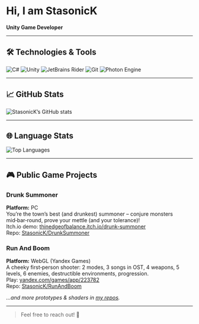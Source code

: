 # Hi, I am StasonicK  
**Unity Game Developer**

---

## 🛠 Technologies & Tools
![C#](https://img.shields.io/badge/C%23-239120?logo=csharp&logoColor=white) ![Unity](https://img.shields.io/badge/Unity-100000?logo=unity&logoColor=white) ![JetBrains Rider](https://img.shields.io/badge/JetBrains%20Rider-000000?logo=jetbrains-rider&logoColor=white) ![Git](https://img.shields.io/badge/Git-F05032?logo=git&logoColor=white) ![Photon Engine](https://img.shields.io/badge/Photon-00325F?logo=photon&logoColor=white)

---

## 📈 GitHub Stats
![StasonicK’s GitHub stats](https://github-readme-stats.vercel.app/api?username=StasonicK&show_icons=true&theme=radical)

---

## 🌐 Language Stats
![Top Languages](https://github-readme-stats.vercel.app/api/top-langs/?username=StasonicK&layout=compact&theme=radical)

---

## 🎮 Public Game Projects

### Drunk Summoner  
**Platform:** PC  
You’re the town’s best (and drunkest) summoner – conjure monsters mid‑bar‑round, prove your mettle (and your tolerance)!  
Itch.io demo: [thinedgeofbalance.itch.io/drunk-summoner](https://thinedgeofbalance.itch.io/drunk-summoner)  
Repo: [StasonicK/DrunkSummoner](https://github.com/StasonicK/DrunkSummoner)

### Run And Boom  
**Platform:** WebGL (Yandex Games)  
A cheeky first‑person shooter: 2 modes, 3 songs in OST, 4 weapons, 5 levels, 6 enemies, destructible environments, progression.  
Play: [yandex.com/games/app/223782](https://yandex.com/games/app/223782?draft=true&lang=en)  
Repo: [StasonicK/RunAndBoom](https://github.com/StasonicK/RunAndBoom)

*…and more prototypes & shaders in [my repos](https://github.com/StasonicK?tab=repositories).*

---

> Feel free to reach out! 🚀  

